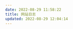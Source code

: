 ```yaml
---
date: 2022-08-29 11:58:22
title: 网站日志
updated: 2022-08-29 12:04:14
---
```

<script src="https://cdn.jsdelivr.net/npm/qexo-static@1.5.0/hexo/talks.min.js"></script>
<link rel="stylesheet" href="https://cdn.jsdelivr.net/npm/qexo-static@1.5.0/hexo/talks.min.css">
<div id="qexot"></div>
<script>showQexoTalks("qexot", "https://admin-yxlr.tk", 5)</script>
